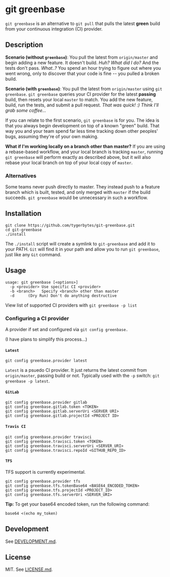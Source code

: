 # git greenbase
`git greenbase` is an alternative to `git pull` that pulls the latest **green** build from your continuous integration (CI) provider.

## Description
**Scenario (without `greenbase`)**: You pull the latest from `origin/master` and begin adding a new feature. It doesn't build. *Huh? What did I do?* And the tests don't pass. *What..?* You spend an hour trying to figure out where you went wrong, only to discover that your code is fine -- you pulled a broken build.

**Scenario (with `greenbase`)**: You pull the latest from `origin/master` using `git greenbase`. `git greenbase` queries your CI provider for the latest **passing** build, then resets your local `master` to match. You add the new feature, build, run the tests, and submit a pull request. *That was quick! :) Think I'll grab some coffee...*

If you can relate to the first scenario, `git greenbase` is for you. The idea is that you always begin development on top of a known "green" build. That way you and your team spend far less time tracking down other peoples' bugs, assuming they're of your own making.

**What if I'm working locally on a branch other than master?** 
If you are using a rebase-based workflow, and your local branch is tracking `master`, running `git greenbase` will perform exactly as described above, but it will also rebase your local branch on top of your local copy of `master`. 

### Alternatives
Some teams never push directly to master. They instead push to a feature branch which is built, tested, and only merged with `master` if the build succeeds. `git greenbase` would be unnecessary in such a workflow.

## Installation
    git clone https://github.com/tygerbytes/git-greenbase.git
    cd git-greenbase
    ./install

The `./install` script will create a symlink to `git-greenbase` and add it to your PATH. `Git` will find it in your path and allow you to run `git greenbase`, just like any `Git` command.

## Usage
    usage: git greenbase [<options>]
      -p <provider> Use specific CI <provider>
      -b <branch>   Specify <branch> other than master
      -d      (Dry Run) Don't do anything destructive

View list of supported CI providers with `git greenbase -p list`

### Configuring a CI provider
A provider if set and configured via `git config greenbase.`

(I have plans to simplify this process...)

#### `Latest`
    git config greenbase.provider latest
    
`Latest` is a psuedo CI provider. It just returns the latest commit from `origin/master`, passing build or not. Typically used with the `-p` switch: `git greenbase -p latest`.

#### `GitLab`
    git config greenbase.provider gitlab
    git config greenbase.gitlab.token <TOKEN>
    git config greenbase.gitlab.serverUri <SERVER URI>
    git config greenbase.gitlab.projectId <PROJECT ID>

#### `Travis CI`
    git config greenbase.provider travisci
    git config greenbase.travisci.token <TOKEN>
    git config greenbase.travisci.serverUri <SERVER_URI>
    git config greenbase.travisci.repoId <GITHUB_REPO_ID>
    
#### `TFS`
TFS support is currently experimental.

    git config greenbase.provider tfs
    git config greenbase.tfs.tokenBase64 <BASE64_ENCODED_TOKEN>
    git config greenbase.tfs.projectId <PROJECT_ID>
    git config greenbase.tfs.serverUri <SERVER_URI>

**Tip:** To get your base64 encoded token, run the following command:

    base64 <(echo my_token)

## Development
See [DEVELOPMENT.md](DEVELOPMENT.md).

## License
MIT. See [LICENSE.md](LICENSE.md).

